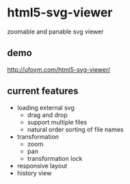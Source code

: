 html5-svg-viewer
================

zoomable and panable svg viewer


demo
----
http://ufoym.com/html5-svg-viewer/


current features
----------------
* loading external svg
  * drag and drop
  * support multiple files
  * natural order sorting of file names
* transformation
  * zoom
  * pan
  * transformation lock
* responsive layout
* history view
